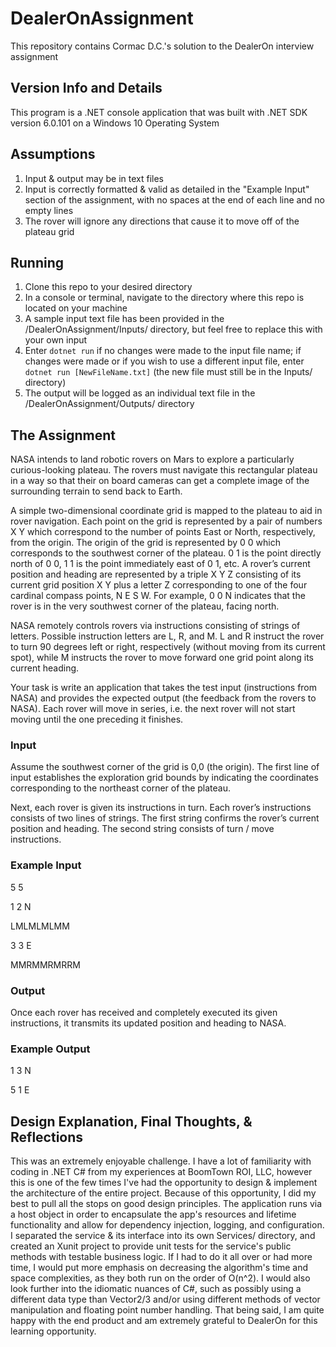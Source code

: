 # DealerOnAssignment

This repository contains Cormac D.C.'s solution to the DealerOn interview assignment

## Version Info and Details

This program is a .NET console application that was built with .NET SDK version 6.0.101 on a Windows 10 Operating System

## Assumptions

1. Input & output may be in text files
2. Input is correctly formatted & valid as detailed in the "Example Input" section of the assignment, with no spaces at the end of each line and no empty lines
3. The rover will ignore any directions that cause it to move off of the plateau grid

## Running

1. Clone this repo to your desired directory
2. In a console or terminal, navigate to the directory where this repo is located on your machine
3. A sample input text file has been provided in the /DealerOnAssignment/Inputs/ directory, but feel free to replace this with your own input
4. Enter `dotnet run` if no changes were made to the input file name; if changes were made or if you wish to use a different input file, enter `dotnet run [NewFileName.txt]` (the new file must still be in the Inputs/ directory)
5. The output will be logged as an individual text file in the /DealerOnAssignment/Outputs/ directory

## The Assignment

NASA intends to land robotic rovers on Mars to explore a particularly curious-looking plateau. The rovers must navigate this rectangular plateau in a way so that their on board cameras can get a complete image of the surrounding terrain to send back to Earth.

A simple two-dimensional coordinate grid is mapped to the plateau to aid in rover navigation. Each point on the grid is represented by a pair of numbers X Y which correspond to the number of points East or North, respectively, from the origin. The origin of the grid is represented by 0 0 which corresponds to the southwest corner of the plateau. 0 1 is the point directly north of 0 0, 1 1 is the point immediately east of 0 1, etc. A rover’s current position and heading are represented by a triple X Y Z consisting of its current grid position X Y plus a letter Z corresponding to one of the four cardinal compass points, N E S W. For example, 0 0 N indicates that the rover is in the very southwest corner of the plateau, facing north.

NASA remotely controls rovers via instructions consisting of strings of letters. Possible instruction letters are L, R, and M. L and R instruct the rover to turn 90 degrees left or right, respectively (without moving from its current spot), while M instructs the rover to move forward one grid point along its current heading.

Your task is write an application that takes the test input (instructions from NASA) and provides the expected output
(the feedback from the rovers to NASA). Each rover will move in series, i.e. the next rover will not start moving until
the one preceding it finishes.

### Input

Assume the southwest corner of the grid is 0,0 (the origin). The first line of input establishes the exploration grid bounds by indicating the coordinates corresponding to the northeast corner of the plateau.

Next, each rover is given its instructions in turn. Each rover’s instructions consists of two lines of strings. The first string confirms the rover’s current position and heading. The second string consists of turn / move instructions.

### Example Input

5 5

1 2 N

LMLMLMLMM

3 3 E

MMRMMRMRRM

### Output

Once each rover has received and completely executed its given instructions, it transmits its updated position and heading to NASA.

### Example Output

1 3 N

5 1 E

## Design Explanation, Final Thoughts, & Reflections

This was an extremely enjoyable challenge. I have a lot of familiarity with coding in .NET C# from my experiences at BoomTown ROI, LLC, however this is one of the few times I've had the opportunity to design & implement the architecture of the entire project. Because of this opportunity, I did my best to pull all the stops on good design principles. The application runs via a host object in order to encapsulate the app's resources and lifetime functionality and allow for dependency injection, logging, and configuration. I separated the service & its interface into its own Services/ directory, and created an Xunit project to provide unit tests for the service's public methods with testable business logic. If I had to do it all over or had more time, I would put more emphasis on decreasing the algorithm's time and space complexities, as they both run on the order of O(n^2). I would also look further into the idiomatic nuances of C#, such as possibly using a different data type than Vector2/3 and/or using different methods of vector manipulation and floating point number handling. That being said, I am quite happy with the end product and am extremely grateful to DealerOn for this learning opportunity.
